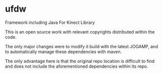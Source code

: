 # ufdw
Framework including Java For Kinect Library

This is an open source work with relevant copyrights distributed within the code.

The only major changes were to modify it build with the latest JOGAMP, and to automatically manage these dependencies with maven.

The only advantage here is that the original repo location is difficult to find and does not include the aforementioned dependencies within its repo.
